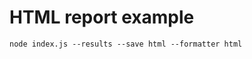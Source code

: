 HTML report example
=========================
```
node index.js --results --save html --formatter html
```